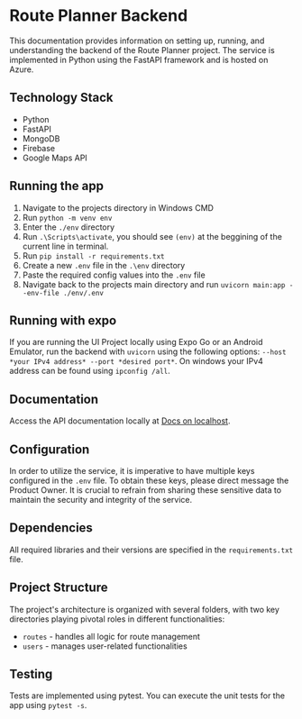 # Route Planner Backend
This documentation provides information on setting up, running, and understanding the backend of the Route Planner project. The service is implemented in Python using the FastAPI framework and is hosted on Azure.

## Technology Stack
- Python
- FastAPI
- MongoDB
- Firebase
- Google Maps API

## Running the app
1. Navigate to the projects directory in Windows CMD
2. Run `python -m venv env`
3. Enter the `./env` directory
4. Run `.\Scripts\activate`, you should see `(env)` at the beggining of the current line in terminal.
5. Run `pip install -r requirements.txt`
6. Create a new `.env` file in the `.\env` directory
7. Paste the required config values into the `.env` file
8. Navigate back to the projects main directory and run `uvicorn main:app --env-file ./env/.env`

## Running with expo
If you are running the UI Project locally using Expo Go or an Android Emulator, run the backend with `uvicorn` using the following options: `--host *your IPv4 address* --port *desired port*`. On windows your IPv4 address can be found using `ipconfig /all`.

## Documentation
Access the API documentation locally at [Docs on localhost](http://127.0.0.1:8000/docs).

## Configuration
In order to utilize the service, it is imperative to have multiple keys configured in the `.env` file. To obtain these keys, please direct message the Product Owner. It is crucial to refrain from sharing these sensitive data to maintain the security and integrity of the service.

## Dependencies
All required libraries and their versions are specified in the `requirements.txt` file.

## Project Structure
The project's architecture is organized with several folders, with two key directories playing pivotal roles in different functionalities:
- `routes` - handles all logic for route management
- `users` - manages user-related functionalities

## Testing
Tests are implemented using pytest. You can execute the unit tests for the app using `pytest -s`.
